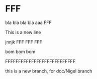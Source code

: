  # FFF 
 bla bla bla bla aaa FFF 
 
 This is a new line 


 jnnjk
 FFF FFF FFF

 bom bom bom 

 FFFFFFFFFFFFFFFFFFFFFFFFFFF


this is a new branch, for doc/Nigel branch